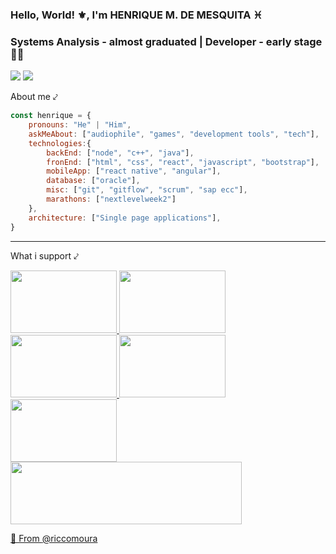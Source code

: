 ### Hello, World! ⚜️, I'm HENRIQUE M. DE MESQUITA ♓
### Systems Analysis - almost graduated | Developer - early stage 👨‍💻

[![](https://img.shields.io/badge/AddMe-LinkedIn-blue)](https://www.linkedin.com/in/mesquitahenrique/)
[![](https://img.shields.io/twitter/follow/moura_ricco?label=Follow&style=social)](https://twitter.com/intent/follow?screen_name=moura_ricco)

[comment]: <> (### <img src="https://media.giphy.com/media/3oz8xKtYeaHDZ26IIo/giphy.gif" width="50"> About me ⤦ )
About me ⤦

```javascript
const henrique = {
    pronouns: "He" | "Him",
    askMeAbout: ["audiophile", "games", "development tools", "tech"],
    technologies:{
        backEnd: ["node", "c++", "java"],
        fronEnd: ["html", "css", "react", "javascript", "bootstrap"],
        mobileApp: ["react native", "angular"],
        database: ["oracle"],
        misc: ["git", "gitflow", "scrum", "sap ecc"],
        marathons: ["nextlevelweek2"]
    },
    architecture: ["Single page applications"],
}
```
--- 
What i support ⤦
<p float="center">
  <a href="https://www.ibm.com/employment/inclusion/"><img src="https://i.ibb.co/3d41bQR/ezgif-com-resize-1.gif" width="170" height="100" />
  <a href="https://catapult.lu/"><img src="https://i.ibb.co/X2VQY8G/ezgif-com-resize-2.gif" width="170" height="100" />
  <a href="https://www.ushahidi.com/"><img src="https://i.ibb.co/fxhYKFN/ushahidi.jpg" width="170" height="100" />
  <a href="https://women-in-tech.org/"><img src="https://i.ibb.co/9GH180b/ezgif-com-resize-3.gif" width="170" height="100" />
  <a href="https://agenciafiep.com.br/tag/reatiba/"><img src="https://i.ibb.co/przB0CD/ezgif-com-resize-4.gif" width="170" height="100" />
  <a href="http://contatonucleo.com.br/"><img src="https://i.ibb.co/T10Y0F5/ezgif-com-resize-6.gif" width="370" height="100" /> 

🔰 From [@riccomoura](https://github.com/riccomoura)
